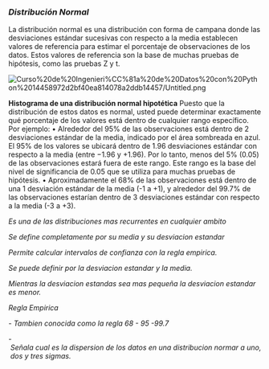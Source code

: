 ### *Distribución Normal*

La distribución normal es una distribución con forma de campana donde las desviaciones estándar sucesivas con respecto a la media establecen valores de referencia para estimar el porcentaje de observaciones de los datos. Estos valores de referencia son la base de muchas pruebas de hipótesis, como las pruebas Z y t.

![Curso%20de%20Ingenieri%CC%81a%20de%20Datos%20con%20Python%2014458972d2bf40ea814078a2ddb14457/Untitled.png](Curso%20de%20Ingenieri%CC%81a%20de%20Datos%20con%20Python%2014458972d2bf40ea814078a2ddb14457/Untitled.png)

****Histograma de una distribución normal hipotética****
Puesto que la distribución de estos datos es normal, usted puede determinar exactamente qué porcentaje de los valores está dentro de cualquier rango específico. Por ejemplo:
• Alrededor del 95% de las observaciones está dentro de 2 desviaciones estándar de la media, indicado por el área sombreada en azul. El 95% de los valores se ubicará dentro de 1.96 desviaciones estándar con respecto a la media (entre −1.96 y +1.96). Por lo tanto, menos del 5% (0.05) de las observaciones estará fuera de este rango. Este rango es la base del nivel de significancia de 0.05 que se utiliza para muchas pruebas de hipótesis.
• Aproximadamente el 68% de las observaciones está dentro de una 1 desviación estándar de la media (-1 a +1), y alrededor del 99.7% de las observaciones estarían dentro de 3 desviaciones estándar con respecto a la media (-3 a +3).

*Es una de las distribuciones mas recurrentes en cualquier ambito*

*Se define completamente por su media y su desviacion estandar*

*Permite calcular intervalos de confianza con la regla empirica.*

*Se puede definir por la desviacion estandar y la media.*

*Mientras la desviacion estandas sea mas pequeña la desviacion estandar es menor.*

*Regla Empirica*

*- Tambien conocida como la regla 68 - 95 -99.7*

- *Señala cual es la dispersion de los datos en una distribucion normar a uno, dos y tres sigmas.*
